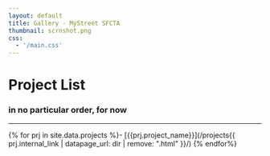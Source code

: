 ```yaml
---
layout: default
title: Gallery - MyStreet SFCTA
thumbnail: scrnshot.png
css:
  - '/main.css'
---
```

# Project List
### in no particular order, for now
---

{% for prj in site.data.projects %}- [{{prj.project_name}}](/projects{{ prj.internal_link | datapage_url: dir | remove: ".html" }}/)
{% endfor%}
